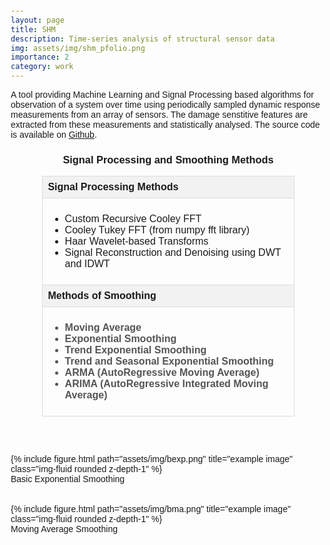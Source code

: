 ```yaml
---
layout: page
title: SHM
description: Time-series analysis of structural sensor data
img: assets/img/shm_pfolio.png
importance: 2
category: work
---
```


A tool providing Machine Learning and Signal Processing based algorithms 
for observation of a system over time using periodically sampled dynamic 
response measurements from an array of sensors. The damage senstitive 
features are extracted from these measurements and statistically analysed.
The source code is available on <a href="https://github.com/acharaakshit/Structural-Health-Monitoring">Github</a>.

<style>
    body {
        font-family: Arial, sans-serif;
        margin: 20px;
    }

    h3 {
        text-align: center;
    }

    table {
        width: 80%;
        margin: 0 auto;
        border-collapse: collapse;
    }

    th, td {
        padding: 8px;
        border: 1px solid #ddd;
        text-align: left;
    }

    th {
        background-color: #f2f2f2;
    }

    .smoothing-methods {
        font-weight: bold;
        color: #555; /* Change color for smoothing methods */
    }
</style>

<h3>Signal Processing and Smoothing Methods</h3>

<table>
    <tr>
        <th>Signal Processing Methods</th>
    </tr>
    <tr>
        <td>
            <ul>
                <li>Custom Recursive Cooley FFT</li>
                <li>Cooley Tukey FFT (from numpy fft library)</li>
                <li>Haar Wavelet-based Transforms</li>
                <li>Signal Reconstruction and Denoising using DWT and IDWT</li>
            </ul>
        </td>
    </tr>
    <tr>
        <th>Methods of Smoothing</th>
    </tr>
    <tr>
        <td>
            <ul>
                <li class="smoothing-methods">Moving Average</li>
                <li class="smoothing-methods">Exponential Smoothing</li>
                <li class="smoothing-methods">Trend Exponential Smoothing</li>
                <li class="smoothing-methods">Trend and Seasonal Exponential Smoothing</li>
                <li class="smoothing-methods">ARMA (AutoRegressive Moving Average)</li>
                <li class="smoothing-methods">ARIMA (AutoRegressive Integrated Moving Average)</li>
            </ul>
        </td>
    </tr>
</table>

<br/><br/>

<div class="row justify-content-sm-center">
    <div class="col-sm mt-3 mt-md-0">
        {% include figure.html path="assets/img/bexp.png" title="example image" class="img-fluid rounded z-depth-1" %}
    </div>
</div>
<div class="caption">
    Basic Exponential Smoothing
</div>
<br/><br/>
<div class="row justify-content-sm-center">
    <div class="col-sm mt-3 mt-md-0">
        {% include figure.html path="assets/img/bma.png" title="example image" class="img-fluid rounded z-depth-1" %}
    </div>
</div>
<div class="caption">
    Moving Average Smoothing
</div>